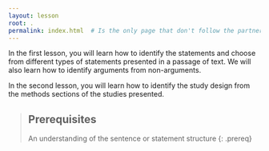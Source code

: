 ```yaml
---
layout: lesson
root: .
permalink: index.html  # Is the only page that don't follow the partner /:path/index.html
---
```

In the first lesson, you will learn how to identify the statements and choose from different types of statements presented in a passage of text. We will also learn how to identify arguments from non-arguments.

In the second lesson, you will learn how to identify the study design from the methods sections of the studies presented.

> ## Prerequisites
>
> An understanding of the sentence or statement structure 
{: .prereq}
